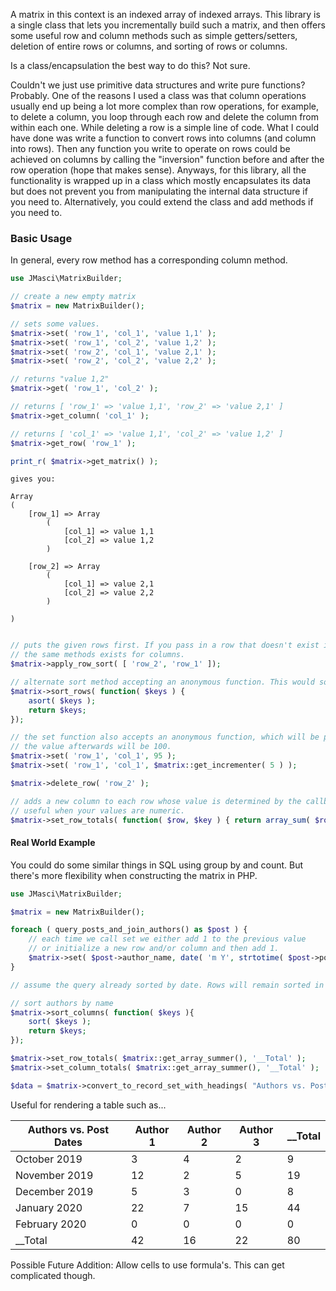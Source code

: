 A matrix in this context is an indexed array of indexed arrays. This library is a single class that lets you incrementally build such a matrix, and then offers some useful row and column methods such as simple getters/setters, deletion of entire rows or columns, and sorting of rows or columns. 

Is a class/encapsulation the best way to do this? Not sure.

Couldn't we just use primitive data structures and write pure functions? Probably. One of the reasons I used a class was that column operations usually end up being a lot more complex than row operations, for example, to delete a column, you loop through each row and delete the column from within each one. While deleting a row is a simple line of code. What I could have done was write a function to convert rows into columns (and column into rows). Then any function you write to operate on rows could be achieved on columns by calling the "inversion" function before and after the row operation (hope that makes sense). Anyways, for this library, all the functionality is wrapped up in a class which mostly encapsulates its data but does not prevent you from manipulating the internal data structure if you need to. Alternatively, you could extend the class and add methods if you need to.  

### Basic Usage

In general, every row method has a corresponding column method.

```php
use JMasci\MatrixBuilder;

// create a new empty matrix
$matrix = new MatrixBuilder();

// sets some values.
$matrix->set( 'row_1', 'col_1', 'value 1,1' );
$matrix->set( 'row_1', 'col_2', 'value 1,2' );
$matrix->set( 'row_2', 'col_1', 'value 2,1' );
$matrix->set( 'row_2', 'col_2', 'value 2,2' );

// returns "value 1,2"
$matrix->get( 'row_1', 'col_2' );

// returns [ 'row_1' => 'value 1,1', 'row_2' => 'value 2,1' ]
$matrix->get_column( 'col_1' );

// returns [ 'col_1' => 'value 1,1', 'col_2' => 'value 1,2' ]
$matrix->get_row( 'row_1' );

print_r( $matrix->get_matrix() );

```

```
gives you:

Array
(
    [row_1] => Array
        (
            [col_1] => value 1,1
            [col_2] => value 1,2
        )

    [row_2] => Array
        (
            [col_1] => value 2,1
            [col_2] => value 2,2
        )

)
```

```php

// puts the given rows first. If you pass in a row that doesn't exist it will ignore it.
// the same methods exists for columns.
$matrix->apply_row_sort( [ 'row_2', 'row_1' ]);

// alternate sort method accepting an anonymous function. This would sort columns alphabetically.
$matrix->sort_rows( function( $keys ) {
    asort( $keys );
    return $keys;
});

// the set function also accepts an anonymous function, which will be provided the previous value.
// the value afterwards will be 100.
$matrix->set( 'row_1', 'col_1', 95 ); 
$matrix->set( 'row_1', 'col_1', $matrix::get_incrementer( 5 ) );

$matrix->delete_row( 'row_2' );

// adds a new column to each row whose value is determined by the callback function.
// useful when your values are numeric.
$matrix->set_row_totals( function( $row, $key ) { return array_sum( $row ); }, 'total' );

```

#### Real World Example

You could do some similar things in SQL using group by and count. But there's more flexibility when constructing the matrix in PHP.

```php
use JMasci\MatrixBuilder;

$matrix = new MatrixBuilder();

foreach ( query_posts_and_join_authors() as $post ) {
    // each time we call set we either add 1 to the previous value 
    // or initialize a new row and/or column and then add 1.
    $matrix->set( $post->author_name, date( 'm Y', strtotime( $post->post_date ) ), $matrix::get_incrementer(1));
}

// assume the query already sorted by date. Rows will remain sorted in the order that they were added. 

// sort authors by name
$matrix->sort_columns( function( $keys ){
    sort( $keys );
    return $keys;
});

$matrix->set_row_totals( $matrix::get_array_summer(), '__Total' );
$matrix->set_column_totals( $matrix::get_array_summer(), '__Total' );

$data = $matrix->convert_to_record_set_with_headings( "Authors vs. Post Dates");
```

Useful for rendering a table such as...

| Authors vs. Post Dates | Author 1 | Author 2 | Author 3 | __Total |
|-----------------------|----------|----------|----------|---------|
| October 2019          | 3        | 4        | 2        | 9       |
| November 2019         | 12       | 2        | 5        | 19      |
| December 2019         | 5        | 3        | 0        | 8       |
| January 2020          | 22       | 7        | 15       | 44      |
| February 2020         | 0        | 0        | 0        | 0       |
| __Total               | 42       | 16       | 22       | 80      |

Possible Future Addition: Allow cells to use formula's. This can get complicated though.